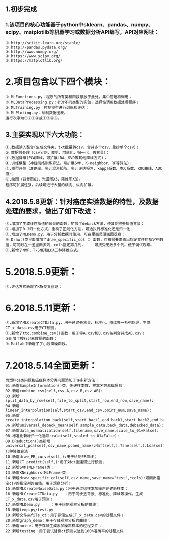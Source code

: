 ## 1.初步完成
### 1.该项目的核心功能基于python中sklearn、pandas、numpy、scipy、matplotlib等机器学习或数据分析API编写，API对应网址：
	①.http://scikit-learn.org/stable/
	②.http://pandas.pydata.org/
	③.http://www.numpy.org/
	④.https://www.scipy.org/
	⑤.https://matplotlib.org/

# 2.项目包含以下四个模块：
	①.MLFunctions.py：程序的所有类和函数存放于此处，集中管理和调用；
	②.MLDataProcessing.py：针对不同类型的实验，选择性调用数据处理程序；
	③.MLTraining.py：控制模型进行训练和评估；
	④.MLPloting.py：绘制数据图表。
	运行次序为①②③④或①②④③。

## 3.主要实现以下六大功能：
	①.数据读入整合(生成文件夹，txt批量转csv，合并多个csv，重排单个csv）；
	②.数据前处理（csv分割，裁剪，均值化，归一化，去背景）；
	③.数据降维(PCA降维，可扩展LDA、SVD等其他降维方式)；
	④.训练模型（神经网络训练算法，可扩展SVM、K-neighbor、RF等算法）；
	⑤.模型评估（准确率、多元混淆矩阵、多元评估报告、kappa系数、MCC系数、ROC曲线、AUC值）；
	⑥.绘图（背景图X1，光谱图X3，降维图X3）。
	程序可扩展性强，后续可进行大量的横向、纵向扩展。

## 4.2018.5.8更新：针对癌症实验数据的特性，及数据处理的要求，做出了如下改进：
	①.增加了生成线性插值的背景的函数，扩展了deback方法，使其能够去插值背景；
	②.增加了0-1归一化方式，重构了正则化方法，可选执行标准化还是归一化；
	③.增加了MLDemo.py，用于分析数据时使用，可在里面灵活画图观察；
	④.Draw()类里面增加了draw_specific_col（）函数，可根据要求画出指定文件的指定列数据，可同时在一图里画多列，cols指定第几列，	   可接受无数多个列。便于调试观察。
	⑤.新增了NMF、T-SNE和LDA三种降维方式。

# 5.2018.5.9更新：
	①.评估方式新增了K折交叉验证；

# 6.2018.5.11更新：
	①.新增了MLCreateCTData.py，用于通过去背景、标准化、降维等一系列处理，生成CT_x_data.csv用于CT预测；
	②.新增了ttc.combine_csv()函数，用于将A.csv和B.csv按列合并成AB.csv；
	③新增了按行分离数据的函数；
	④.Matlab中新增了了小波降噪函数。

# 7.2018.5.14全面更新：
	为塑料分类问题和癌症样本分类问题添加了许多新方法：
	01.新增SampleInformation()类，传递样本数，样本名等基础信息；
	02.新增combine_csv(self,csv_A,csv_B,csv_AB):
	03.新增split_data_by_row(self,file_to_split,start_row,end_row,save_name):
	04.新增linear_interpolation(self,start_csv,end_csv,point_num,save_name):
	05.新增create_interpolation_back(self,start_back1,end_back1,start_back2,end_back2,rotation_sampling=False):
	06.新增universal_deback_mean(self,sample_data,back_data,debacked_data):
	07.新增data_normalization(self,filename,save_name,scale_to_01=False):
	08.标准化新增归一化选项scale(self,scaled_to_01=False):
	09.DReduction()类新增universal_pca(self,csv_name,pcaed_name):Nmf(self,):Tsne(self,):Lda(self):几种降维算法
	10.新增draw_PR_curve(self,):用于绘制PR曲线；
	11.新增CT_predict(self,):用于对ct重建谱进行预测；
	12.新增SVM(MLFrame)类；
	13.新增KNeighbors(MLFrame)类:
	14.新增draw_specific_col(self,csv_name,save_name="test",*cols):可画出指定csv的指定列的曲线。用于观察分析；
	15.新增MLCreateNoiseData.py：用于通过给样本加噪声创建新样本；
	16.新增MLCreateCTData.py   ：用于同步去背景、标准化、降维等操作，生成CT_x_data.csv用于预测；
	17.新增MLDemo.py	   ：用于绘制观察分析的曲线；
	18.新增temp.py/test.py
	19.新增文件夹file_ct：用于存储生成CT_x_data.csv的过程文件；
	20.新增graph_demo：用于存储观察分析的曲线；
	21.新增noise：用于存储生成添加噪声样本的过程文件；
	22.新增testing：用于尝试替换ct预测以达到100%准确率的过程文件
